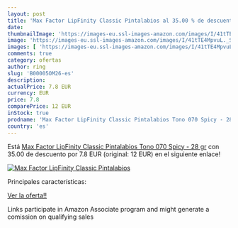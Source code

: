 ```yaml
---
layout: post
title: 'Max Factor LipFinity Classic Pintalabios al 35.00 % de descuento'
date: 
thumbnailImage: 'https://images-eu.ssl-images-amazon.com/images/I/41tTE4MpvuL._SL200_.jpg'
image: 'https://images-eu.ssl-images-amazon.com/images/I/41tTE4MpvuL._SL200_.jpg'
images: [ 'https://images-eu.ssl-images-amazon.com/images/I/41tTE4MpvuL._SL200_.jpg' ]
comments: true
category: ofertas
author: ring
slug: 'B00005OM26-es'
description:
actualPrice: 7.8 EUR
currency: EUR
price: 7.8
comparePrice: 12 EUR
inStock: true
prodname: 'Max Factor LipFinity Classic Pintalabios Tono 070 Spicy - 28 gr'
country: 'es'
---
```


Está [Max Factor LipFinity Classic Pintalabios Tono 070 Spicy - 28 gr](https://www.amazon.es/dp/B00005OM26/?tag=tolees-21) con 35.00 de descuento por 7.8 EUR (original: 12 EUR) en el siguiente enlace!

[![Max Factor LipFinity Classic Pintalabios](https://images-eu.ssl-images-amazon.com/images/I/41tTE4MpvuL._SL200_.jpg)](https://www.amazon.es/dp/B00005OM26/?tag=tolees-21)

Principales características:


[Ver la oferta!!](https://www.amazon.es/dp/B00005OM26/?tag=tolees-21)

Links participate in Amazon Associate program and might generate a comission on qualifying sales


